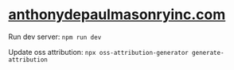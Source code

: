 # [anthonydepaulmasonryinc.com](https://anthonydepaulmasonryinc.com)

Run dev server: `npm run dev`

Update oss attribution: `npx oss-attribution-generator generate-attribution`
